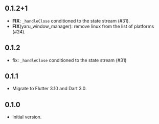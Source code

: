 ## 0.1.2+1

 - **FIX**: `_handleClose` conditioned to the state stream (#31).
 - **FIX**(yaru_window_manager): remove linux from the list of platforms (#24).

## 0.1.2

- fix: `_handleClose` conditioned to the state stream (#31)

## 0.1.1

- Migrate to Flutter 3.10 and Dart 3.0.

## 0.1.0

- Initial version.
